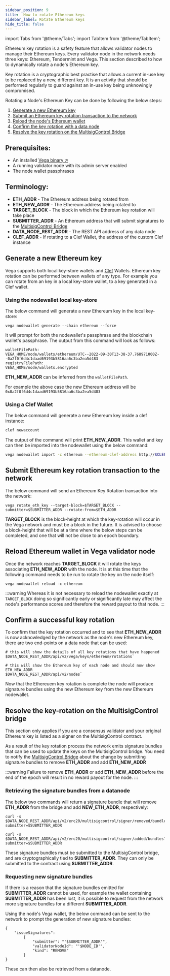 ```yaml
---
sidebar_position: 9
title:  How to rotate Ethereum keys
sidebar_label: Rotate Ethereum keys
hide_title: false
---
```


import Tabs from '@theme/Tabs';
import TabItem from '@theme/TabItem';

Ethereum key rotation is a safety feature that allows validator nodes to manage their Ethereum keys. Every validator node in the network needs three keys: Ethereum, Tendermint and Vega. This section described to how to dynamically rotate a node's Ethereum key.

Key rotation is a cryptographic best practise that allows a current in-use key to be replaced by a new, different key. It is an activity that should be performed regularly to guard against an in-use key being unknowingly compromised.

Rotating a Node's Ethereum Key can be done by following the below steps:
1. [Generate a new Ethereum key](#generate-a-new-ethereum-key)
2. [Submit an Ethereum key rotation transaction to the network](#submit-ethereum-key-rotation-transaction-to-the-network)
3. [Reload the node's Ethereum wallet](#reload-ethereum-wallet-in-vega-validator-node)
4. [Confirm the key rotation with a data node](#confirm-a-successful-key-rotation)
5. [Resolve the key rotation on the MultisigControl Bridge](#resolve-the-key-rotation-on-the-multisig-control-bridge)

## Prerequisites:
* An installed [Vega binary ↗](https://github.com/vegaprotocol/vega)
* A running validator node with its admin server enabled
* The node wallet passphrases

## Terminology:

* **ETH_ADDR** - The Ethereum address being rotated from
* **ETH_NEW_ADDR** - The Ethereum address being rotated to
* **TARGET_BLOCK** - The block in which the Ethereum key rotation will take place
* **SUBMITTER_ADDR** - An Ethereum address that will submit signatures to the [MultisigControl Bridge](./../../api/bridge/interfaces/IMultisigControl)
* **DATA_NODE_REST_ADDR** - The REST API address of any data node
* **CLEF_ADDR** - If rotating to a Clef Wallet, the address of the custom Clef instance

## Generate a new Ethereum key

Vega supports both local key-store wallets and [Clef](https://geth.ethereum.org/docs/clef/introduction) Wallets. Ethereum key rotation can be performed between wallets of any type. For example you can rotate from an key in a local key-store wallet, to a key generated in a Clef wallet.


### Using the nodewallet local key-store
The below command will generate a new Ethereum key in the local key-store:

```
vega nodewallet generate --chain ethereum --force
```

It will prompt for both the nodewallet's passphrase and the blockchain wallet's passphrase. The output from this command will look as follows:
```
walletFilePath:
VEGA_HOME/node/wallets/ethereum/UTC--2022-09-30T13-38-37.768971000Z--0a2f0f6d4c1daad69193b5816aa6c3ba2ea5d483
registryFilePath:
VEGA_HOME/node/wallets.encrypted
```

**ETH_NEW_ADDR** can be inferred from the `walletFilePath`. 

For example the above case the new Ethereum address will be `0x0a2f0f6d4c1daad69193b5816aa6c3ba2ea5d483`


### Using a Clef Wallet
The below command will generate a new Ethereum key inside a clef instance: 

 ```bash
 clef newaccount
 ```
The output of the command will print **ETH_NEW_ADDR**. This wallet and key can then be imported into the nodewallet using the below command:

 ```bash
 vega nodewallet import -c ethereum --ethereum-clef-address http://$CLEF_ADDR  --ethereum-clef-account $ETH_NEW_ADDR --force
 ```

## Submit Ethereum key rotation transaction to the network

The below command will send an Ethereum Key Rotation transaction into the network:

```
vega rotate_eth_key --target-block=$TARGET_BLOCK --submitter=$SUBMITTER_ADDR --rotate-from=$ETH_ADDR
```

**TARGET_BLOCK** is the block-height at which the key-rotation will occur in the Vega network and must be a block in the future. It is advised to choose a block-height that will be at a time where the below steps can be completed, and one that will not be close to an epoch boundary.
## Reload Ethereum wallet in Vega validator node
Once the network reaches **TARGET_BLOCK** it will rotate the keys associating **ETH_NEW_ADDR** with the node. It is at this time that the following command needs to be run to rotate the key on the node itself:
```
vega nodewallet reload -c ethereum
```

:::warning
Whereas it is not necessary to reload the nodewallet exactly at `TARGET_BLOCK` doing so significantly early or significantly late may affect the node's performance scores and therefore the reward payout to that node.
:::

## Confirm a successful key rotation

To confirm that the key rotation occurred and to see that **ETH_NEW_ADDR** is now acknowledged by the network as the node's new Ethereum key, there are two end-points on a data node that can be used:

```
# this will show the details of all key rotations that have happened
$DATA_NODE_REST_ADDR/api/v2/vega/keys/ethereum/rotations`

# this will show the Ethereum key of each node and should now show ETH_NEW_ADDR
$DATA_NODE_REST_ADDR/api/v2/nodes`
```

Now that the Ethereuem key rotation is complete the node will produce signature bundles using the new Ethereum key from the new Ethereum nodewallet. 

## Resolve the key-rotation on the MultisigControl bridge

This section only applies if you are a consensus validator and your original Ethereum key is listed as a signer on the MultisigControl contract.

As a result of the key rotation process the network emits signature bundles that can be used to update the keys on the MultisigControl bridge. You need to notify the [MultisigControl Bridge](./../../api/bridge/interfaces/IMultisigControl) about the change by submitting signature bundles to remove **ETH_ADDR** and add **ETH_NEW_ADDR**

:::warning
Failure to remove **ETH_ADDR** or add **ETH_NEW_ADDR** before the end of the epoch will result in no reward payout for the node.
:::

### Retrieving the signature bundles from a datanode

The below two commands will return a signature bundle that will remove **ETH_ADDR** from the bridge and add **NEW_ETH_ADDR**, respectively:
```
curl -s $DATA_NODE_REST_ADDR/api/v2/erc20/multisigcontrol/signer/removed/bundles?submitter=$SUBMITTER_ADDR

curl -s $DATA_NODE_REST_ADDR/api/v2/erc20/multisigcontrol/signer/added/bundles?submitter=$SUBMITTER_ADDR
```

These signature bundles must be submitted to the MultisigControl bridge, and are cryptographically tied to **SUBMITTER_ADDR**. They can only be submitted to the contract using **SUBMITTER_ADDR**.

### Requesting new signature bundles

If there is a reason that the signature bundles emitted for **SUBMITTER_ADDR** cannot be used, for example the wallet containing **SUBMITTER_ADDR** has been lost, it is possible to request from the network more signature bundles for a different **SUBMITTER_ADDR**.

Using the node's Vega wallet, the below command can be sent to the network to prompt the generation of new signature bundles: 
```
{
    "issueSignatures": 
        {
            "submitter": "'$SUBMITTER_ADDR'", 
            "validatorNodeId": "'$NODE_ID'", 
            "kind": "REMOVE"
        }
}
```

These can then also be retrieved from a datanode.